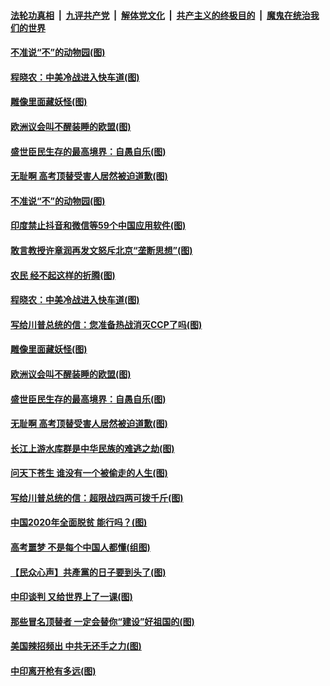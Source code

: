 

####  [法轮功真相](../../../../basic/blob/master/README.md?t=06301431) &nbsp;|&nbsp; [九评共产党](../../../../9ping.md/blob/master/README.md?t=06301431) &nbsp;|&nbsp; [解体党文化](../../../../jtdwh.md/blob/master/README.md?t=06301431)  &nbsp;|&nbsp; [共产主义的终极目的](../../../../gczydzjmd.md/blob/master/README.md?t=06301431) &nbsp;|&nbsp; [魔鬼在统治我们的世界](../../../../mgztzwmdsj.md/blob/master/README.md?t=06301431) 

#### [不准说“不”的动物园(图)](../pages/p4/938192.md?t=06301431) 

#### [程晓农：中美冷战进入快车道(图)](../pages/p4/938157.md?t=06301431) 

#### [雕像里面藏妖怪(图)](../pages/p4/937959.md?t=06301431) 

#### [欧洲议会叫不醒装睡的欧盟(图)](../pages/p4/938033.md?t=06301431) 

#### [盛世臣民生存的最高境界：自愚自乐(图)](../pages/p4/938023.md?t=06301431) 

#### [无耻啊 高考顶替受害人居然被迫道歉(图)](../pages/p4/938030.md?t=06301431) 

#### [不准说“不”的动物园(图)](../pages/p4/938192.md?t=06301431) 

#### [印度禁止抖音和微信等59个中国应用软件(图)](../pages/p4/938164.md?t=06301431) 

#### [敢言教授许章润再发文怒斥北京“垄断思想”(图)](../pages/p4/938162.md?t=06301431) 

#### [农民 经不起这样的折腾(图)](../pages/p4/938158.md?t=06301431) 

#### [程晓农：中美冷战进入快车道(图)](../pages/p4/938157.md?t=06301431) 

#### [写给川普总统的信：您准备热战消灭CCP了吗(图)](../pages/p4/938153.md?t=06301431) 

#### [雕像里面藏妖怪(图)](../pages/p4/937959.md?t=06301431) 

#### [欧洲议会叫不醒装睡的欧盟(图)](../pages/p4/938033.md?t=06301431) 

#### [盛世臣民生存的最高境界：自愚自乐(图)](../pages/p4/938023.md?t=06301431) 

#### [无耻啊 高考顶替受害人居然被迫道歉(图)](../pages/p4/938030.md?t=06301431) 

#### [长江上游水库群是中华民族的难逃之劫(图)](../pages/p4/938022.md?t=06301431) 

#### [问天下苍生 谁没有一个被偷走的人生(图)](../pages/p4/938026.md?t=06301431) 

#### [写给川普总统的信：超限战四两可拨千斤(图)](../pages/p4/938021.md?t=06301431) 

#### [中国2020年全面脱贫 能行吗？(图)](../pages/p4/937928.md?t=06301431) 

#### [高考噩梦 不是每个中国人都懂(组图)](../pages/p4/937927.md?t=06301431) 

#### [【民众心声】共產黨的日子要到头了(图)](../pages/p4/937474.md?t=06301431) 

#### [中印谈判 又给世界上了一课(图)](../pages/p4/937868.md?t=06301431) 

#### [那些冒名顶替者 一定会替你“建设”好祖国的(图)](../pages/p4/937925.md?t=06301431) 

#### [美国辣招频出 中共无还手之力(图)](../pages/p4/937916.md?t=06301431) 

#### [中印离开枪有多远(图)](../pages/p4/937913.md?t=06301431) 

